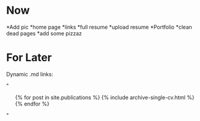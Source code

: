 Now
=====
*Add pic
*home page
*links
*full resume
*upload resume
*Portfolio
*clean dead pages
*add some pizzaz

For Later
======
 Dynamic .md links:

"
 <ul>{% for post in site.publications %}
   {% include archive-single-cv.html %}
 {% endfor %}</ul>
"
